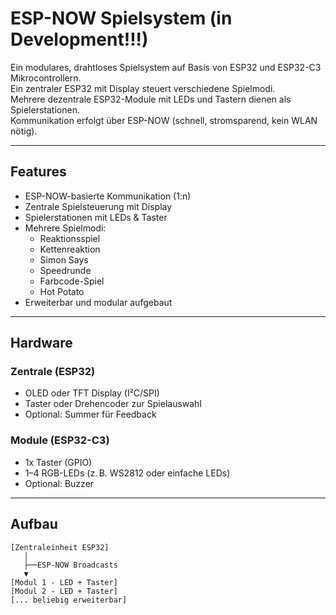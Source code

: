 # ESP-NOW Spielsystem (in Development!!!)

Ein modulares, drahtloses Spielsystem auf Basis von ESP32 und ESP32-C3 Mikrocontrollern.  
Ein zentraler ESP32 mit Display steuert verschiedene Spielmodi.  
Mehrere dezentrale ESP32-Module mit LEDs und Tastern dienen als Spielerstationen.  
Kommunikation erfolgt über ESP-NOW (schnell, stromsparend, kein WLAN nötig).

---

## Features

- ESP-NOW-basierte Kommunikation (1:n)
- Zentrale Spielsteuerung mit Display
- Spielerstationen mit LEDs & Taster
- Mehrere Spielmodi:
  - Reaktionsspiel
  - Kettenreaktion
  - Simon Says
  - Speedrunde
  - Farbcode-Spiel
  - Hot Potato
- Erweiterbar und modular aufgebaut

---

## Hardware

### Zentrale (ESP32)
- OLED oder TFT Display (I²C/SPI)
- Taster oder Drehencoder zur Spielauswahl
- Optional: Summer für Feedback

### Module (ESP32-C3)
- 1x Taster (GPIO)
- 1–4 RGB-LEDs (z. B. WS2812 oder einfache LEDs)
- Optional: Buzzer

---

## Aufbau

```text
[Zentraleinheit ESP32]
   │
   ├──ESP-NOW Broadcasts
   ▼
[Modul 1 - LED + Taster]
[Modul 2 - LED + Taster]
[... beliebig erweiterbar]
